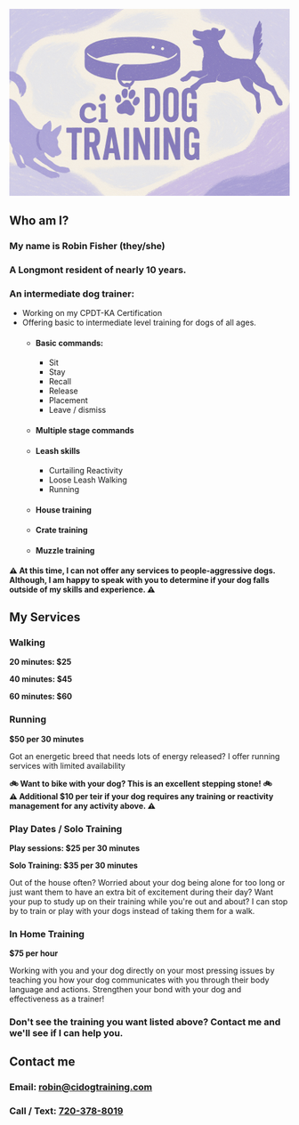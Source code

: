 <link rel="stylesheet" href="style.css" />
<title>ci Dog Training & Walking| Longmont, CO Dog Training & Walking</title>

![image](./banner.png)
<a href="#who-am-i" class="arrow-container">
<i class="arrow down"></i>
</a>

## Who am I?

### My name is Robin Fisher (they/she)
### A Longmont resident of nearly 10 years.
### An intermediate dog trainer:
* Working on my CPDT-KA Certification
* Offering basic to intermediate level training for dogs of all ages.
    * #### Basic commands: 
        * Sit
        * Stay
        * Recall
        * Release
        * Placement
        * Leave / dismiss
    * #### Multiple stage commands 
    * #### Leash skills
        * Curtailing Reactivity
        * Loose Leash Walking
        * Running
    * #### House training
    * #### Crate training
    * #### Muzzle training

<div class="alert warn">
    <strong>
        ⚠️ At this time, I can not offer any services to people-aggressive dogs. Although, I am happy to speak with you to determine if your dog falls outside of my skills and experience. ⚠️
    </strong>
</div>

## My Services
### Walking
<div class="alert price">
<strong>
<p>20 minutes: $25</p>

<p>40 minutes: $45</p>

<p>60 minutes: $60</p>
</strong>
</div>

### Running

<div class="alert price">
    <strong>
$50 per 30 minutes
    </strong>
</div>

Got an energetic breed that needs lots of energy released? I offer running services with limited availability

<div class="alert info">
    <strong>
    🚲 Want to bike with your dog? This is an excellent stepping stone! 🚲
    </strong>
</div>

<div class="alert warn">
    <strong>
        ⚠️ Additional $10 per teir if your dog requires any training or reactivity management for any activity above. ⚠️
    </strong>
</div>

### Play Dates / Solo Training
<div class="alert price">
<strong>
<p>Play sessions: $25 per 30 minutes</p>

<p>Solo Training: $35 per 30 minutes</p>
</strong>
</div>

Out of the house often? Worried about your dog being alone for too long or just want them to have an extra bit of excitement during their day? Want your pup to study up on their training while you're out and about? I can stop by to train or play with your dogs instead of taking them for a walk.

### In Home Training
<div class="alert price">
    <strong>
$75 per hour
    </strong>
</div>

Working with you and your dog directly on your most pressing issues by teaching you how your dog communicates with you through their body language and actions. Strengthen your bond with your dog and effectiveness as a trainer!

### Don't see the training you want listed above? Contact me and we'll see if I can help you. 

## Contact me

### Email: [robin@cidogtraining.com](mailto:robin@cidogtraining.com) 
### Call / Text: [720-378-8019](tel:720-378-8019)